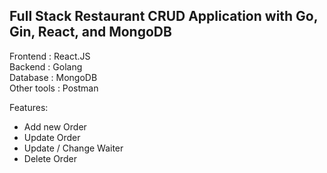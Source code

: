 ## Full Stack Restaurant CRUD Application with Go, Gin, React, and MongoDB
Frontend : React.JS  
Backend : Golang  
Database : MongoDB  
Other tools : Postman    
  
Features:
- Add new Order
- Update Order
- Update / Change Waiter
- Delete Order
